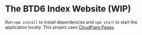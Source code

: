 # The BTD6 Index Website (WIP)
Run `npm install` to install dependencies and `npm start` to start the application locally. This project uses [CloudFlare Pages](https://developers.cloudflare.com/pages/).